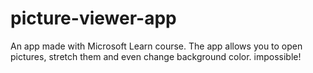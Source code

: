 # picture-viewer-app
An app made with Microsoft Learn course. The app allows you to open pictures, stretch them and even change background color. impossible!
